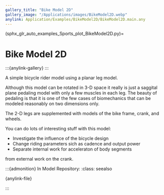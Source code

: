 ```yaml
---
gallery_title: "Bike Model 2D"
gallery_image: "/Applications/images/BikeModel2D.webp"
anylink: Application/Examples/BikeModel2D/BikeModel2D.main.any
---
```


(sphx_glr_auto_examples_Sports_plot_BikeModel2D.py)=

# Bike Model 2D

:::{anylink-gallery} 
:::


A simple bicycle rider model using a planar
leg model.

Although this model can be rotated in 3-D space it really is just a saggital
plane pedaling model with only a few muscles in each leg. The beauty of
pedaling is that it is one of the few cases of biomechanics that can be modeled
reasonably on two dimensions only.

The 2-D legs are supplemented with models of the bike frame, crank, and
wheels.

You can do lots of interesting stuff with this model:

- Investigate the influence of the bicycle design
- Change riding parameters sich as cadence and output power
- Separate internal work for acceleraton of body segments

from external work on the crank.



:::{admonition} In Model Repository:
:class: seealso

{anylink-file}` `

:::
